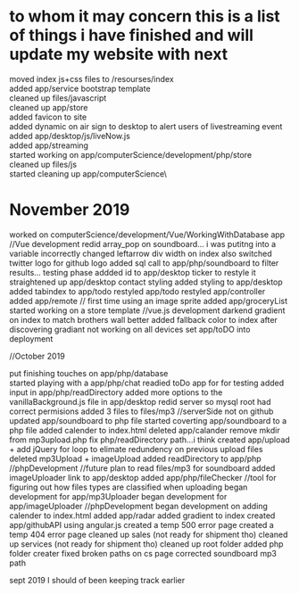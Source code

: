 # to whom it may concern this is a list of things i have finished and will update my website with next

moved index js+css files to /resourses/index\
added app/service bootstrap template\
cleaned up files/javascript\
cleaned up app/store\
added favicon to site\
added dynamic on air sign to desktop to alert users of livestreaming event\
added app/desktop/js/liveNow.js\
added app/streaming\
started working on app/computerScience/development/php/store\
cleaned up files/js\
started cleaning up app/computerScience\

# November 2019

worked on computerScience/development/Vue/WorkingWithDatabase app  //Vue development
redid array_pop on soundboard... i was putitng into a variable incorrectly 
changed leftarrow div width on index also switched twitter logo for github logo
added sql call to app/php/soundboard to filter results... testing phase
addded id to app/desktop ticker to restyle it
straightened up app/desktop contact styling
added styling to app/desktop
added tabindex to app/todo
restyled app/todo
restyled app/controller
added app/remote   // first time using an image sprite
added app/groceryList
started working on a store template //vue.js development
darkend gradient on index to match brothers wall better
added fallback color to index after discovering gradiant not working on all devices
set app/toDO into deployment

//October 2019

put finishing touches on app/php/database  
started playing with a app/php/chat
readied toDo app for for testing
added input in app/php/readDirectory
added more options to the vanillaBackground.js file in app/desktop
redid server so mysql root had correct permisions
added 3 files to files/mp3  //serverSide not on github 
updated app/soundboard to  php file
started coverting app/soundboard to a php file
added calender to index.html
deleted app/calander
remove mkdir from mp3upload.php
fix php/readDirectory path...i think
created app/upload + add jQuery for loop to elimate redundency on previous upload files
deleted mp3Upload + imageUpload
added readDirectory to app/php //phpDevelopment //future plan to read files/mp3 for soundboard
added imageUploader link to app/desktop
added app/php/fileChecker //tool for figuring out how files types are classified when uploading
began development for app/mp3Uploader
began development for app/imageUploader   //phpDevelopment
began development on adding calender to index.html
added app/radar
added gradient to index
created app/githubAPI using angular.js
created a temp 500 error page
created a temp 404 error page
cleaned up sales (not ready for shipment tho)
cleaned up services (not ready for shipment tho)
cleaned up root folder
added php folder creater 
fixed broken paths on cs page
corrected soundboard mp3 path
  
  sept 2019
I should of been keeping track earlier  

